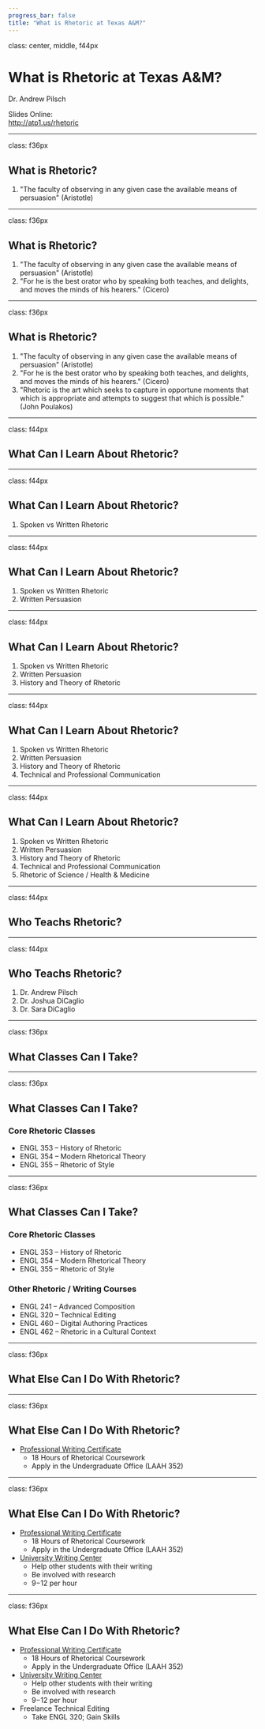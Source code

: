 ```yaml
---
progress_bar: false
title: "What is Rhetoric at Texas A&M?"
---
```

class: center, middle, f44px

# What is Rhetoric at Texas A&M?

Dr. Andrew Pilsch

Slides Online:  
http://atp1.us/rhetoric

---
class: f36px
## What is Rhetoric?

1. "The faculty of observing in any given case the available means of persuasion" (Aristotle)
---
class: f36px
## What is Rhetoric?

1. "The faculty of observing in any given case the available means of persuasion" (Aristotle)
1. "For he is the best orator who by speaking both teaches, and delights, and moves the minds of his hearers." (Cicero)
---
class: f36px
## What is Rhetoric?

1. "The faculty of observing in any given case the available means of persuasion" (Aristotle)
1. "For he is the best orator who by speaking both teaches, and delights, and moves the minds of his hearers." (Cicero)
1. "Rhetoric is the art which seeks to capture in opportune moments that which is appropriate and attempts to suggest that which is possible." (John Poulakos)
---
class: f44px
## What Can I Learn About Rhetoric?

---
class: f44px
## What Can I Learn About Rhetoric?

1. Spoken vs Written Rhetoric
---
class: f44px
## What Can I Learn About Rhetoric?

1. Spoken vs Written Rhetoric
1. Written Persuasion
---
class: f44px
## What Can I Learn About Rhetoric?

1. Spoken vs Written Rhetoric
1. Written Persuasion
1. History and Theory of Rhetoric
---
class: f44px
## What Can I Learn About Rhetoric?

1. Spoken vs Written Rhetoric
1. Written Persuasion
1. History and Theory of Rhetoric
1. Technical and Professional Communication
---
class: f44px
## What Can I Learn About Rhetoric?

1. Spoken vs Written Rhetoric
1. Written Persuasion
1. History and Theory of Rhetoric
1. Technical and Professional Communication
1. Rhetoric of Science / Health & Medicine
---
class: f44px
## Who Teachs Rhetoric?

---
class: f44px
## Who Teachs Rhetoric?

1. Dr. Andrew Pilsch
1. Dr. Joshua DiCaglio
1. Dr. Sara DiCaglio
---
class: f36px
## What Classes Can I Take?

---
class: f36px
## What Classes Can I Take?

### Core Rhetoric Classes

* ENGL 353 – History of Rhetoric
* ENGL 354 – Modern Rhetorical Theory
* ENGL 355 – Rhetoric of Style

---
class: f36px
## What Classes Can I Take?

### Core Rhetoric Classes

* ENGL 353 – History of Rhetoric
* ENGL 354 – Modern Rhetorical Theory
* ENGL 355 – Rhetoric of Style

### Other Rhetoric / Writing Courses

* ENGL 241 – Advanced Composition
* ENGL 320 – Technical Editing
* ENGL 460 – Digital Authoring Practices
* ENGL 462 – Rhetoric in a Cultural Context
---
class: f36px
## What Else Can I Do With Rhetoric?

---
class: f36px
## What Else Can I Do With Rhetoric?

* [Professional Writing Certificate](https://english.tamu.edu/professional-writing-certificate/)
	* 18 Hours of Rhetorical Coursework
	* Apply in the Undergraduate Office (LAAH 352)
---
class: f36px
## What Else Can I Do With Rhetoric?

* [Professional Writing Certificate](https://english.tamu.edu/professional-writing-certificate/)
	* 18 Hours of Rhetorical Coursework
	* Apply in the Undergraduate Office (LAAH 352)
* [University Writing Center](https://writingcenter.tamu.edu/)
	* Help other students with their writing
	* Be involved with research
	* $9-$12 per hour
---
class: f36px
## What Else Can I Do With Rhetoric?

* [Professional Writing Certificate](https://english.tamu.edu/professional-writing-certificate/)
	* 18 Hours of Rhetorical Coursework
	* Apply in the Undergraduate Office (LAAH 352)
* [University Writing Center](https://writingcenter.tamu.edu/)
	* Help other students with their writing
	* Be involved with research
	* $9-$12 per hour
* Freelance Technical Editing
	* Take ENGL 320; Gain Skills
